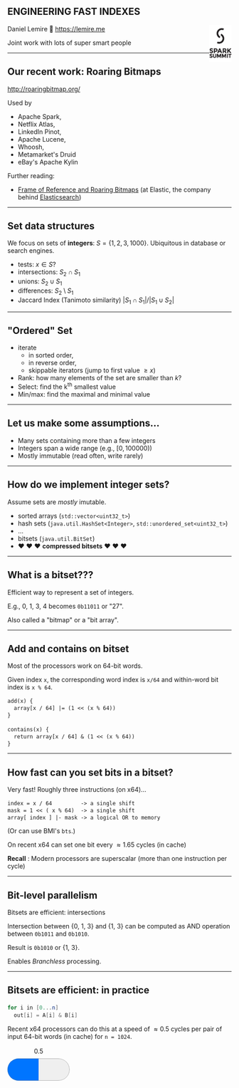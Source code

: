 <!--open with Marp-->

<style>
progress:before {
   content: attr(value);
}
progress {
  text-align:center;
  height: 100px;
  margin:0;
  padding:0;
}
progress[over] {
color:red;
}
</style>
<style>
.slide h2 {
color:#008dc8;
}
.slide   {
border-bottom-color:#008dc8;
border-bottom-style:solid;
border-bottom-width:10px;
}
.slide {
    background-repeat: no-repeat;
    background-position:  1% 99%;
background-image: url("sparksummit2017small.png");
}

</style>

<!-- *template: invert -->
<style>
 *[data-template~="invert"] {
color:white !important;
background-color:#008dc8 !important;
}
 *[data-template~="invert"] * {
color:white !important;
background-color:#008dc8 !important;
}
</style>


## ENGINEERING FAST INDEXES


<img src="sparksummit2017large.png" style="float:right; width:10%"/>

Daniel Lemire :maple_leaf:
https://lemire.me 

Joint work with lots of super smart people

<!--NSERC grant #26143-->

---

<!-- page_number: true -->

## Our recent work: Roaring Bitmaps

http://roaringbitmap.org/

Used by 
- Apache Spark,<img src="" />
- Netflix Atlas,
- LinkedIn Pinot,
- Apache Lucene, 
- Whoosh, 
- Metamarket's Druid
- eBay's Apache Kylin

Further reading:
<!--- <a href="https://techblog.king.com/player-segmentation-using-bitmap-data-structures/">Player segmentation using bitmap data structures</a> (at <a href="https://en.wikipedia.org/wiki/King_(company)">King Digital Entertainment</a>, the company behind <a href="https://en.wikipedia.org/wiki/Candy_Crush_Saga">Candy Crush</a>)-->
- <a href="https://www.elastic.co/blog/frame-of-reference-and-roaring-bitmaps">Frame of Reference and Roaring Bitmaps</a> (at Elastic, the company behind <a href="https://en.wikipedia.org/wiki/Elasticsearch">Elasticsearch</a>)


---

## Set data structures


We focus on sets of **integers**: $S= \{ 1,2,3, 1000 \}$. Ubiquitous in database or search engines.

- tests: $x \in S$?
- intersections: $S_2 \cap S_1$
- unions: $S_2 \cup S_1$
- differences: $S_2 \setminus S_1$
- Jaccard Index (Tanimoto similarity) $\vert S_1 \cap S_1 \vert  /\vert  S_1 \cup S_2\vert$

---

## "Ordered" Set 

- iterate 
  - in sorted order, 
  - in reverse order, 
  - skippable iterators (jump to first value $\geq x$)
- Rank: how many elements of the set are smaller than $k$?
- Select: find the k<sup>th</sup> smallest value
- Min/max: find the maximal and minimal value


---

## Let us make some assumptions...

- Many sets containing more than a few integers
- Integers span a wide range (e.g., $[0,100 000)$)
- Mostly immutable (read often, write rarely)

---

## How do we implement integer sets?

Assume sets are *mostly* imutable.

- sorted arrays (``std::vector<uint32_t>``)
- hash sets (``java.util.HashSet<Integer>``, ``std::unordered_set<uint32_t>``)
- $\ldots$
- bitsets (``java.util.BitSet``)
- :heart: :heart: :heart: **compressed bitsets** :heart: :heart: :heart:


---

## What is a bitset???

Efficient way to represent a set of integers. 

E.g., 0, 1, 3, 4 becomes ``0b11011`` or "27".

Also called a "bitmap" or a "bit array".

---

## Add and contains on bitset

Most of the processors work on 64-bit words.

Given index ``x``, the corresponding word index is ``x/64`` and within-word bit index is ``x % 64``.

```
add(x) {
  array[x / 64] |= (1 << (x % 64))
}

contains(x) {
  return array[x / 64] & (1 << (x % 64))
}
```

---

## How fast can you set bits in a bitset?

Very fast! Roughly three instructions (on x64)...

```
index = x / 64         -> a single shift
mask = 1 << ( x % 64)  -> a single shift
array[ index ] |- mask -> a logical OR to memory
```
(Or can use BMI's ``bts``.)

On recent x64 can set one bit every $\approx 1.65$ cycles (in cache)

**Recall** : Modern processors are superscalar (more than one instruction per cycle)


---

## Bit-level parallelism
Bitsets are efficient: intersections

Intersection between {0, 1, 3} and {1, 3}
can be computed as AND operation between
``0b1011`` and ``0b1010``.

Result is ``0b1010`` or {1, 3}.


Enables *Branchless* processing.


---

## Bitsets are efficient: in practice

```java
for i in [0...n]
  out[i] = A[i] & B[i]
```

Recent x64 processors can do this at a speed of $\approx 0.5$ cycles per pair of input 64-bit words (in cache) for `` n = 1024 ``.

<progress value="0.5" max="1"  />


``memcpy``runs at $\approx0.3$ cycles.


<progress value="0.3" max="1" />

---

## Bitsets can be inefficient

Relatively wasteful to represent {1, 32000, 64000} with a bitset. Would use 1000 bytes to store 3 numbers.

So we use compression...

<!--

---

## Memory usage (example 1)


dataset : weather_sept_85




| format                      | bits per value|
| ---------------------------- | -----:|
| hash sets (``std::unordered_set``) | <progress value="220" max="220" /> |
| arrays                       |   <progress value="32" max="220" /> |
| bitsets                      |  <progress value="15.26" max="220"  /> |
| compressed bitsets (Roaring) |   <progress value="5.38" max="220"  /> |


https://github.com/RoaringBitmap/CBitmapCompetition


---

## Performance: union + cardinality (example 1)

dataset : weather_sept_85


| format                       | CPU cycles per value|
| ---------------------------- | -----:|
| hash sets (``std::unordered_set``) | <progress value="300" max="300"  /> |
| arrays                       |   <progress value="8" max="300"  /> |
| bitsets                      |   <progress value="0.6" max="300"  />|
| compressed bitsets (Roaring) |   <progress value="0.6" max="300"  /> |



https://github.com/RoaringBitmap/CBitmapCompetition


-->

---


## Memory usage example


dataset : census1881_srt


| format                      | bits per value|
| ---------------------------- | -----:|
| hash sets | <progress value="200" max="220" /> |
| arrays                       |   <progress value="32" max="220" /> |
| bitsets                      |   <progress value="900" max="220" over="yes" /> |
| compressed bitsets (Roaring) |   <progress value="2" max="220" /> |


https://github.com/RoaringBitmap/CBitmapCompetition


---

## Performance example (unions)

dataset : census1881_srt



| format                       | CPU cycles per value|
| ---------------------------- | -----:|
| hash sets | <progress value="200" max="200" /> |
| arrays                       |   <progress value="6" max="200" /> |
| bitsets                      |   <progress value="30" max="200" />|
| compressed bitsets (Roaring) |   <progress value="1" max="200" /> |


https://github.com/RoaringBitmap/CBitmapCompetition


---

## What is happening? (Bitsets)


Bitsets are often best... except if data is 
very sparse (lots of 0s). Then you spend a
lot of time scanning zeros.

- Large memory usage
- Bad performance

Threshold? ~1:100


---

## Hash sets do not scale!

Hash sets have great one-value look-up. But
they have poor **data locality**...

```
  h1 <- some hash set
  h2 <- some hash set
  ...
  for(x in h1) {
     insert x in h2 // "sure" to hit a new cache line!!!!
```

Big hash sets mess with your cache! The bigger the hash sets, the worse things are!


---

## What is happening? (Arrays)

Arrays are your friends. Reliable. Simple. Economical.

But... **binary search** is *branchy* and has *bad locality*...

```
    while (low <= high) {
      int middleIndex = (low + high) >>> 1;
      int middleValue = array.get(middleIndex);

      if (middleValue < ikey) {
        low = middleIndex + 1;
      } else if (middleValue > ikey) {
        high = middleIndex - 1;
      } else {
        return middleIndex;
      }
    }
    return -(low + 1);
```


---

## Performance: value lookups ($x \in S$)

dataset : weather_sept_85


| format                       | CPU cycles per query|
| ---------------------------- | -----:|
| hash sets (``std::unordered_set``) | <progress value="50" max="900" /> |
| arrays                       |   <progress value="900" max="900" /> |
| bitsets                      |    <progress value="4" max="900" />|
| compressed bitsets (Roaring) |   <progress value="80" max="900" /> |



---

## How do you compress bitsets?

- We have long runs of 0s or 1s.
- Use run-length encoding (RLE)

Example: $000000001111111100$ can be coded as 
$00000000-11111111-00$
or
<5><0> - <5><1> - <2><0>
using the format < number of repetitions >< value being repeated >

---

## RLE-compressed bitsets

- Oracle's BBC
- WAH (FastBit)
- EWAH (Git + Apache Hive)
- Concise (Druid)
- - $\ldots$

Further reading:
http://githubengineering.com/counting-objects/

---

## Downsides of RLE


- lots of branches, difficult to vectorize/optimize
- must often scan all of the data (no skipping)
- random access can be stupidly difficult


---

## Performance: union   (weather_sept_85)



| format                       | CPU cycles per value|
| ---------------------------- | -----:|
| bitsets                      |   <progress value="0.6" max="5" />|
| WAH                      |   <progress value="4" max="5" /> |
| EWAH                      |   <progress value="2" max="5" />|
| Concise                      |   <progress value="5" max="5" />|
| Roaring |   <progress value="0.6" max="5" /> |


---

## Hybrid Model



Decompose 32-bit space into
16-bit spaces (chunk).

For each chunk, use best container:

Within each subspace use either...
- a sorted array ({1,20,144})
- a bitset (0b10000101011)
- a sequences of sorted runs ([0,10],[15,20])

That's Roaring!

Prior work: O'Neil's RIDBit + BitMagic

---

## Bitset vs. Bitset...

Intersection: First compute the cardinality of the result. If low, use an array for the result (slow), otherwise generate a bitset (fast).

Union: Always generate a bitset (fast).

EXPLAIN HOW TO MAINTAIN CARDINALITY

---

## Array vs. Array...

Intersection: Always an array. Use galloping if the sizes differs.

ADD CODE

Union: If sum of cardinalities is large, go for a bitset. Revert to an array if we got it wrong.

ADD CODE

---

## Array vs. Bitmap...

Intersection: Always an array. Very fast. Few cycles per value in array.

```
answer = new array
for value in array {
  if value in bitset {// branch but no data dependency
    append value to answer
  }
}
```

Union: Always a bitset. Very fast. Few cycles per value in array.


```
answer = clone the bitset
for value in array { // branchless
  set bit in answer at index value
}
```



---

<!-- *template: invert -->


## Go try it out!


- Java, Go, C, C++, C#, Rust, Python... (soon: Swift)
- http://roaringbitmap.org
- Documented interoperable serialized format.
- Free. Well-tested. Benchmarked. Peer reviewed.
- Wide community (dozens of contributors).
